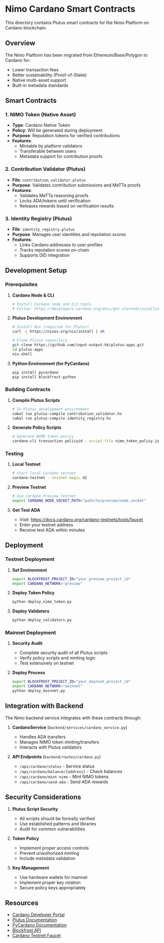 # Nimo Cardano Smart Contracts

This directory contains Plutus smart contracts for the Nimo Platform on Cardano blockchain.

## Overview

The Nimo Platform has been migrated from Ethereum/Base/Polygon to Cardano for:
- Lower transaction fees
- Better sustainability (Proof-of-Stake)
- Native multi-asset support
- Built-in metadata standards

## Smart Contracts

### 1. NIMO Token (Native Asset)
- **Type**: Cardano Native Token
- **Policy**: Will be generated during deployment
- **Purpose**: Reputation tokens for verified contributions
- **Features**: 
  - Mintable by platform validators
  - Transferable between users
  - Metadata support for contribution proofs

### 2. Contribution Validator (Plutus)
- **File**: `contribution_validator.plutus`
- **Purpose**: Validates contribution submissions and MeTTa proofs
- **Features**:
  - Validates MeTTa reasoning proofs
  - Locks ADA/tokens until verification
  - Releases rewards based on verification results

### 3. Identity Registry (Plutus)
- **File**: `identity_registry.plutus`
- **Purpose**: Manages user identities and reputation scores
- **Features**:
  - Links Cardano addresses to user profiles
  - Tracks reputation scores on-chain
  - Supports DID integration

## Development Setup

### Prerequisites

1. **Cardano Node & CLI**
   ```bash
   # Install Cardano node and CLI tools
   # Follow: https://developers.cardano.org/docs/get-started/installing-cardano-node
   ```

2. **Plutus Development Environment**
   ```bash
   # Install Nix (required for Plutus)
   curl -L https://nixos.org/nix/install | sh
   
   # Clone Plutus repository
   git clone https://github.com/input-output-hk/plutus-apps.git
   cd plutus-apps
   nix-shell
   ```

3. **Python Environment (for PyCardano)**
   ```bash
   pip install pycardano
   pip install blockfrost-python
   ```

### Building Contracts

1. **Compile Plutus Scripts**
   ```bash
   # In Plutus development environment
   cabal run plutus-compile contribution_validator.hs
   cabal run plutus-compile identity_registry.hs
   ```

2. **Generate Policy Scripts**
   ```bash
   # Generate NIMO token policy
   cardano-cli transaction policyid --script-file nimo_token_policy.json
   ```

### Testing

1. **Local Testnet**
   ```bash
   # Start local Cardano testnet
   cardano-testnet --testnet-magic 42
   ```

2. **Preview Testnet**
   ```bash
   # Use Cardano Preview testnet
   export CARDANO_NODE_SOCKET_PATH="path/to/preview/node.socket"
   ```

3. **Get Test ADA**
   - Visit: https://docs.cardano.org/cardano-testnets/tools/faucet
   - Enter your testnet address
   - Receive test ADA within minutes

## Deployment

### Testnet Deployment

1. **Set Environment**
   ```bash
   export BLOCKFROST_PROJECT_ID="your_preview_project_id"
   export CARDANO_NETWORK="preview"
   ```

2. **Deploy Token Policy**
   ```bash
   python deploy_nimo_token.py
   ```

3. **Deploy Validators**
   ```bash
   python deploy_validators.py
   ```

### Mainnet Deployment

1. **Security Audit**
   - Complete security audit of all Plutus scripts
   - Verify policy scripts and minting logic
   - Test extensively on testnet

2. **Deploy Process**
   ```bash
   export BLOCKFROST_PROJECT_ID="your_mainnet_project_id"
   export CARDANO_NETWORK="mainnet"
   python deploy_mainnet.py
   ```

## Integration with Backend

The Nimo backend service integrates with these contracts through:

1. **CardanoService** (`backend/services/cardano_service.py`)
   - Handles ADA transfers
   - Manages NIMO token minting/transfers
   - Interacts with Plutus validators

2. **API Endpoints** (`backend/routes/cardano.py`)
   - `/api/cardano/status` - Service status
   - `/api/cardano/balance/{address}` - Check balances
   - `/api/cardano/mint-nimo` - Mint NIMO tokens
   - `/api/cardano/send-ada` - Send ADA rewards

## Security Considerations

1. **Plutus Script Security**
   - All scripts should be formally verified
   - Use established patterns and libraries
   - Audit for common vulnerabilities

2. **Token Policy**
   - Implement proper access controls
   - Prevent unauthorized minting
   - Include metadata validation

3. **Key Management**
   - Use hardware wallets for mainnet
   - Implement proper key rotation
   - Secure policy keys appropriately

## Resources

- [Cardano Developer Portal](https://developers.cardano.org/)
- [Plutus Documentation](https://plutus-pioneer-program.readthedocs.io/)
- [PyCardano Documentation](https://pycardano.readthedocs.io/)
- [Blockfrost API](https://docs.blockfrost.io/)
- [Cardano Testnet Faucet](https://docs.cardano.org/cardano-testnets/tools/faucet)